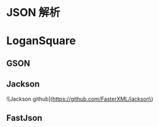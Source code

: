 # JSON 解析

# LoganSquare

## GSON

## Jackson

!\[Jackson github\]\(https://github.com/FasterXML/jackson\)



## FastJson



